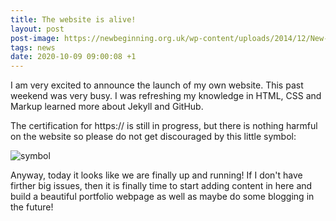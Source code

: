 ```yaml
---
title: The website is alive!
layout: post
post-image: https://newbeginning.org.uk/wp-content/uploads/2014/12/New-Beginnings-Support-Services1-1.jpg
tags: news
date: 2020-10-09 09:00:08 +1
---
```


I am very excited to announce the launch of my own website. 
This past weekend was very busy. I was refreshing my knowledge in HTML, CSS and Markup learned more about Jekyll and GitHub.

The certification for https:// is still in progress, but there is nothing harmful on the website so please do not get discouraged by this little symbol: 

![symbol](https://www.morevisibility.com/wp-content/uploads/notsecure-chrome.png)

Anyway, today it looks like we are finally up and running! If I don't have firther big issues, then it is finally time to start adding content in here and build a beautiful portfolio webpage as well as maybe do some blogging in the future!